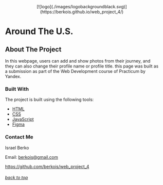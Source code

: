 <div align=center>
[![logo](./images/logobackgroundblack.svg)](https://berkois.github.io/web_project_4/)
</div>

# **Around The U.S.**

## About The Project

In this webpage, users can add and show photos from their journey, and they can also change their profile name or profile title. this page was built as a submission as part of the Web Development course of Practicum by Yandex.

### Built With

The project is built using the following tools:

- [HTML](https://developer.mozilla.org/en-US/docs/Web/HTML)
- [CSS](https://www.w3.org/Style/CSS/Overview.en.html)
- [JavaScript](https://www.javascript.com)
- [Figma](https://www.figma.com/)

### Contact Me

Israel Berko

Email: berkois@gmail.com

https://github.com/berkois/web_project_4

###### [back to top](#top)
